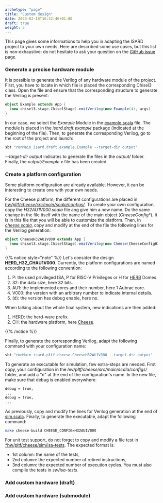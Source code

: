 ```yaml
---
archetype: "page"
title: "Custom design"
date: 2023-02-18T10:52:46+01:00
draft: true
weight: 5
---
```


This page gives some informations to help you in adapting the ISARD project to your own needs.
Here are described some use cases, but this list is non-exhaustive: do not hesitate to ask your question on the [GitHub issue page](https://github.com/herd-ware/root/issues).

### Generate a precise hardware module

It is possible to generate the Verilog of any hardware module of the project.
First, you have to locate in which file is placed the corresponding Chisel3 class.
Open the file and ensure that the corresponding structure to generate the Verilog is present:

```Scala
object Example extends App {
  (new chisel3.stage.ChiselStage).emitVerilog(new Example(4), args)
}
```

In our case, we select the *Example* Module in the [example.scala](https://github.com/herd-ware/root/hw/draft/src/main/scala/example/example.scala) file.
The module is placed in the *isard.draft.example* package (indicated at the beginning of the file).
Then, to generate the corresponding Verilog, go to the root of the project and launch:
```bash
sbt "runMain isard.draft.example.Example --target-dir output"
```
*--target-dir output* indicates to generate the files in the *output/* folder.
Finally, the *output/Example.v* file has been created.


### Create a platform configuration

Some platform configuration are already available.
However, it can be interesting to create one with your own needs.

For the Cheese platform, the different configurations are placed in [*hw/pltf/cheese/src/main/scala/configs/*](https://github.com/herd-ware/hw-pltf-cheese/src/main/scala/configs).
To create your own configuration, copy the *H32AU1V000.scala* file ang give him a new name.
Do the same change in the file itself with the name of the main object (*CheeseConfig\**).
It is in this file that you will be able to customize the platform.
Then, in [*cheese.scala*](https://github.com/herd-ware/hw-pltf-cheese/src/main/scala/cheese.scala), copy and modify at the end of the file the following lines for the Verilog generation:

```scala
object CheeseH32AU1V000 extends App {
  (new chisel3.stage.ChiselStage).emitVerilog(new Cheese(CheeseConfigH32AU1V000), args)
}
```

{{% notice style="note" %}}
Let's consider the design **HERD_H32_CHAU1V000**.
Currently, the platform configurations are named according to the following convention:
1. P: the used privileged ISA, P for RISC-V Privileges or H for [HERB](/doc/isa/herb) Domes.
2. 32: the data size, here 32 bits.
3. AU1: the implemented cores and their number, here 1 Aubrac core.
4. V000: the version with an arbitrary number to indicate internal details.
4. (d): the version has debug enable, here no.

When talking about the whole final system, new indications are then added:
1. HERD: the herd-ware prefix.
2. CH: the hardware platform, here [Cheese](/doc/hw/pltf/cheese).

{{% /notice %}}

Finally, to generate the corresponding Verilog, adapt the following command with your configuration name:
```bash
sbt "runMain isard.pltf.cheese.CheeseH32AU1V000 --target-dir output"
```

To generate an executable for simulation, few extra-steps are needed.
First copy, your configuration in the *hw/pltf/cheese/src/main/scala/configs/* folder, and add a "d" at the end of the configuration's name.
In the new file, make sure that debug is enabled everywhere:
```bash
debug = true,
...
debug = true,
...
```
As previously, copy and modify the lines for Verilog generation at the end of [sim.scala](https://github.com/herd-ware/hw-pltf-cheese/src/test/scala/sim.scala).
Finally, to generate the executable, adapt the following command:
```bash
make cheese-build CHEESE_CONFIG=H32AU1V000
```

For unit test support, do not forget to copy and modify a file test in [*hw/pltf/cheese/sim/isa-tests](https://github.com/herd-ware/hw-pltf-cheese/sim/isa-tests/).
The expected format is:
- 1st column: the name of the tests,
- 2nd column: the expected number of retired instructions,
- 3nd column: the expected number of execution cycles.
You must also compile the tests in *sw/isa-tests*.









### Add custom hardware (draft)

### Add custom hardware (submodule)